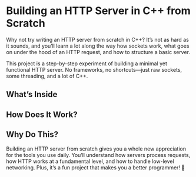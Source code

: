 # Building an HTTP Server in C++ from Scratch

Why not try writing an HTTP server from scratch in C++? It’s not as hard as it sounds, and you’ll learn a lot along the way how sockets work, what goes on under the hood of an HTTP request, and how to structure a basic server.

This project is a step-by-step experiment of building a minimal yet functional HTTP server. No frameworks, no shortcuts—just raw sockets, some threading, and a lot of C++.

## What’s Inside

## How Does It Work?

## Why Do This?

Building an HTTP server from scratch gives you a whole new appreciation for the tools you use daily. You’ll understand how servers process requests, how HTTP works at a fundamental level, and how to handle low-level networking. Plus, it’s a fun project that makes you a better programmer! 🤖
